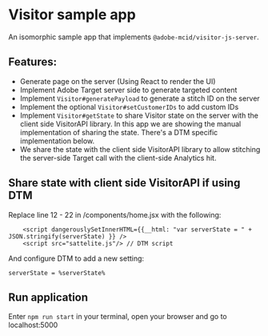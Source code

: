 # Visitor sample app

An isomorphic sample app that implements `@adobe-mcid/visitor-js-server`.

## Features:

- Generate page on the server (Using React to render the UI)
- Implement Adobe Target server side to generate targeted content
- Implement `Visitor#generatePayload` to generate a stitch ID on the server
- Implement the optional `Visitor#setCustomerIDs` to add custom IDs
- Implement `Visitor#getState` to share Visitor state on the server with the client side VisitorAPI library. In this app we are showing the manual implementation of sharing the state. There's a DTM specific implementation below.
- We share the state with the client side VisitorAPI library to allow stitching the server-side Target call with the client-side Analytics hit.


## Share state with client side VisitorAPI if using DTM

Replace line 12 - 22 in /components/home.jsx with the following:

```
    <script dangerouslySetInnerHTML={{__html: "var serverState = " + JSON.stringify(serverState) }} />
    <script src="sattelite.js"/> // DTM script
```

And configure DTM to add a new setting:

`serverState = %serverState%`

## Run application

Enter `npm run start` in your terminal, open your browser and go to localhost:5000
